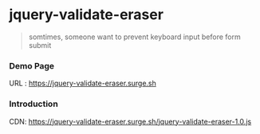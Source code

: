 # jquery-validate-eraser
> somtimes, someone want to prevent keyboard input before form submit

### Demo Page
URL : https://jquery-validate-eraser.surge.sh

### Introduction
CDN: https://jquery-validate-eraser.surge.sh/jquery-validate-eraser-1.0.js
